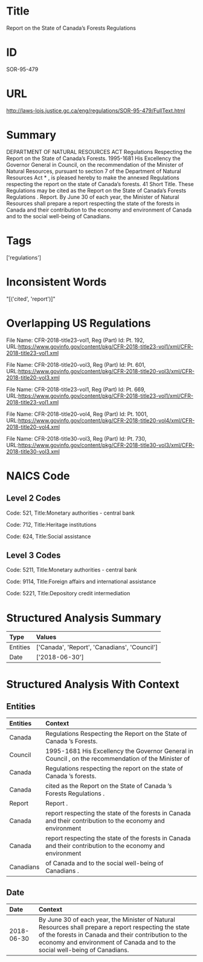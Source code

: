 # Title
Report on the State of Canada’s Forests Regulations


# ID
SOR-95-479

# URL
http://laws-lois.justice.gc.ca/eng/regulations/SOR-95-479/FullText.html


# Summary
DEPARTMENT OF NATURAL RESOURCES ACT Regulations Respecting the Report on the State of Canada’s Forests.
1995-1681 His Excellency the Governor General in Council, on the recommendation of the Minister of Natural Resources, pursuant to section 7 of the Department of  Natural Resources Act * , is pleased hereby to make the annexed Regulations respecting the report on the state of Canada’s forests.
41 Short Title.
These Regulations may be cited as the  Report on the State of Canada’s Forests Regulations .
Report.
By June 30 of each year, the Minister of Natural Resources shall prepare a report respecting the state of the forests in Canada and their contribution to the economy and environment of Canada and to the social well-being of Canadians.


# Tags
['regulations']


# Inconsistent Words
"[('cited', 'report')]"


# Overlapping US Regulations
File Name: CFR-2018-title23-vol1, Reg (Part) Id: Pt. 192, URL:https://www.govinfo.gov/content/pkg/CFR-2018-title23-vol1/xml/CFR-2018-title23-vol1.xml

File Name: CFR-2018-title20-vol3, Reg (Part) Id: Pt. 601, URL:https://www.govinfo.gov/content/pkg/CFR-2018-title20-vol3/xml/CFR-2018-title20-vol3.xml

File Name: CFR-2018-title23-vol1, Reg (Part) Id: Pt. 669, URL:https://www.govinfo.gov/content/pkg/CFR-2018-title23-vol1/xml/CFR-2018-title23-vol1.xml

File Name: CFR-2018-title20-vol4, Reg (Part) Id: Pt. 1001, URL:https://www.govinfo.gov/content/pkg/CFR-2018-title20-vol4/xml/CFR-2018-title20-vol4.xml

File Name: CFR-2018-title30-vol3, Reg (Part) Id: Pt. 730, URL:https://www.govinfo.gov/content/pkg/CFR-2018-title30-vol3/xml/CFR-2018-title30-vol3.xml




# NAICS Code
## Level 2 Codes
Code: 521, Title:Monetary authorities - central bank

Code: 712, Title:Heritage institutions

Code: 624, Title:Social assistance




## Level 3 Codes
Code: 5211, Title:Monetary authorities - central bank

Code: 9114, Title:Foreign affairs and international assistance

Code: 5221, Title:Depository credit intermediation







# Structured Analysis Summary
| Type     | Values                                       |
|:---------|:---------------------------------------------|
| Entities | ['Canada', 'Report', 'Canadians', 'Council'] |
| Date     | ['2018-06-30']                               |


# Structured Analysis With Context
 


## Entities
| Entities   | Context                                                                                                    |
|:-----------|:-----------------------------------------------------------------------------------------------------------|
| Canada     | Regulations Respecting the Report on the State of Canada ’s Forests.                                       |
| Council    | 1995-1681 His Excellency the Governor General in  Council , on the recommendation of the Minister of       |
| Canada     | Regulations respecting the report on the state of Canada ’s forests.                                       |
| Canada     | cited as the Report on the State of Canada ’s Forests Regulations .                                        |
| Report     | Report .                                                                                                   |
| Canada     | report respecting the state of the forests in Canada and their contribution to the economy and environment |
| Canada     | report respecting the state of the forests in Canada and their contribution to the economy and environment |
| Canadians  | of Canada and to the social well-being of Canadians .                                                      |


## Date
| Date       | Context                                                                                                                                                                                                                                    |
|:-----------|:-------------------------------------------------------------------------------------------------------------------------------------------------------------------------------------------------------------------------------------------|
| 2018-06-30 | By June 30 of each year, the Minister of Natural Resources shall prepare a report respecting the state of the forests in Canada and their contribution to the economy and environment of Canada and to the social well-being of Canadians. |


